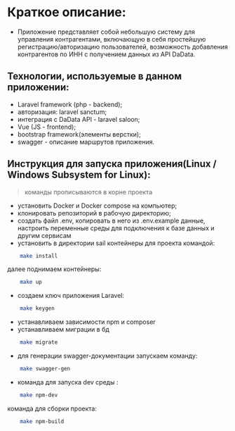 # Краткое описание:
- Приложение представляет собой небольшую систему для управления контрагентами, включающую в себя простейшую регистрацию/авторизацию пользователей, возможность добавления контрагентов по ИНН с получением данных из API DaData.

## Технологии, используемые в данном приложении:
- Laravel framework (php - backend);
- авторизация: laravel sanctum;
- интеграция с DaData API - laravel saloon;
- Vue (JS - frontend);
- bootstrap framework(элементы верстки);
- swagger - описание маршрутов приложения.

## Инструкция для запуска приложения(Linux / Windows Subsystem for Linux):
>  команды прописываются в корне проекта
- установить Docker и Docker compose на компьютер;
- клонировать репозиторий в рабочую директорию; 
- создать файл .env, копировать в него из .env.example данные, настроить переменные среды для подключения к базе данных и другим сервисам
- установить в директории sail контейнеры для проекта командой:

```bash
    make install
```
далее поднимаем контейнеры:
```bash
    make up
```

- создаем ключ приложения Laravel:
```bash
    make keygen
```
- устанавливаем зависимости npm и composer
- устанавливаем миграции в бд
```bash
    make migrate
```
- для генерации swagger-документации запускаем команду:
```bash
    make swagger-gen
```
- команда для запуска dev среды :

```bash
    make npm-dev
```
команда для сборки проекта:

```bash
    make npm-build
```
